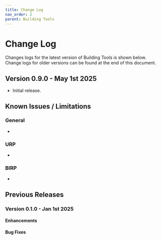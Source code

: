 ```yaml
---
title: Change Log
nav_order: 2
parent: Building Tools
---
```


# Change Log

Changes logs for the latest version of Building Tools is shown below. Change logs for older versions can be found at the end of this document.

## Version 0.9.0 - May 1st 2025

- Initial release.

## Known Issues / Limitations

### General

- 

### URP

- 

### BIRP

- 

## Previous Releases

### Version 0.1.0 - Jan 1st 2025

#### Enhancements



#### Bug Fixes


